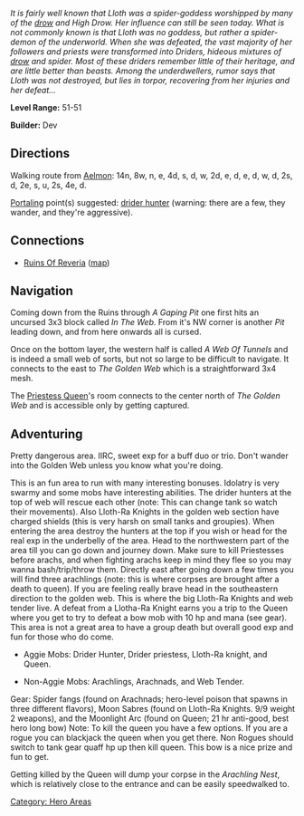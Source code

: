 *It is fairly well known that Lloth was a spider-goddess worshipped by
many of the [drow](Drow "wikilink") and High Drow. Her influence can
still be seen today. What is not commonly known is that Lloth was no
goddess, but rather a spider-demon of the underworld. When she was
defeated, the vast majority of her followers and priests were
transformed into Driders, hideous mixtures of [drow](Drow "wikilink")
and spider. Most of these driders remember little of their heritage, and
are little better than beasts. Among the underdwellers, rumor says that
Lloth was not destroyed, but lies in torpor, recovering from her
injuries and her defeat...*

**Level Range:** 51-51

**Builder:** Dev

## Directions

Walking route from [Aelmon](Aelmon "wikilink"): 14n, 8w, n, e, 4d, s, d,
w, 2d, e, d, e, d, w, d, 2s, d, 2e, s, u, 2s, 4e, d.

[Portaling](Portal "wikilink") point(s) suggested: [drider
hunter](Drider_Hunter "wikilink") (warning: there are a few, they
wander, and they're aggressive).

## Connections

-   [Ruins Of Reveria](:Category:Ruins_Of_Reveria "wikilink")
    ([map](Ruins_Of_Reveria_Map "wikilink"))

## Navigation

Coming down from the Ruins through *A Gaping Pit* one first hits an
uncursed 3x3 block called *In The Web*. From it's NW corner is another
*Pit* leading down, and from here onwards all is cursed.

Once on the bottom layer, the western half is called *A Web Of Tunnels*
and is indeed a small web of sorts, but not so large to be difficult to
navigate. It connects to the east to *The Golden Web* which is a
straightforward 3x4 mesh.

The [Priestess Queen](Priestess_Queen "wikilink")'s room connects to the
center north of *The Golden Web* and is accessible only by getting
captured.

## Adventuring

Pretty dangerous area. IIRC, sweet exp for a buff duo or trio. Don't
wander into the Golden Web unless you know what you're doing.

This is an fun area to run with many interesting bonuses. Idolatry is
very swarmy and some mobs have interesting abilities. The drider hunters
at the top of web will rescue each other (note: This can change tank so
watch their movements). Also Lloth-Ra Knights in the golden web section
have charged shields (this is very harsh on small tanks and groupies).
When entering the area destroy the hunters at the top if you wish or
head for the real exp in the underbelly of the area. Head to the
northwestern part of the area till you can go down and journey down.
Make sure to kill Priestesses before arachs, and when fighting arachs
keep in mind they flee so you may wanna bash/trip/throw them. Directly
east after going down a few times you will find three arachlings (note:
this is where corpses are brought after a death to queen). If you are
feeling really brave head in the southeastern direction to the golden
web. This is where the big Lloth-Ra Knights and web tender live. A
defeat from a Llotha-Ra Knight earns you a trip to the Queen where you
get to try to defeat a bow mob with 10 hp and mana (see gear). This area
is not a great area to have a group death but overall good exp and fun
for those who do come.

-   Aggie Mobs: Drider Hunter, Drider priestess, Lloth-Ra knight, and
    Queen.

<!-- -->

-   Non-Aggie Mobs: Arachlings, Arachnads, and Web Tender.

Gear: Spider fangs (found on Arachnads; hero-level poison that spawns in
three different flavors), Moon Sabres (found on Lloth-Ra Knights. 9/9
weight 2 weapons), and the Moonlight Arc (found on Queen; 21 hr
anti-good, best hero long bow) Note: To kill the queen you have a few
options. If you are a rogue you can blackjack the queen when you get
there. Non Rogues should switch to tank gear quaff hp up then kill
queen. This bow is a nice prize and fun to get.

Getting killed by the Queen will dump your corpse in the *Arachling
Nest*, which is relatively close to the entrance and can be easily
speedwalked to.

[Category: Hero Areas](Category:_Hero_Areas "wikilink")
